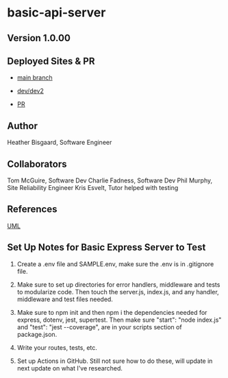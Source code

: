 # basic-api-server

## Version 1.0.00

## Deployed Sites & PR

- [main branch](https://hbis-basic-api-server-prod.herokuapp.com/)

- [dev/dev2](https://hbis-basic-api-server-dev.herokuapp.com/)

- [PR](https://github.com/vbchomp/basic-api-server/pull/1)

## Author

Heather Bisgaard, Software Engineer

## Collaborators

Tom McGuire, Software Dev
Charlie Fadness, Software Dev
Phil Murphy, Site Reliability Engineer
Kris Esvelt, Tutor helped with testing

## References

[UML](./src/UML.png)

## Set Up Notes for Basic Express Server to Test

1. Create a .env file and SAMPLE.env, make sure the .env is in .gitignore file.

2. Make sure to set up directories for error handlers, middleware and tests to modularize code. Then touch the server.js, index.js, and any handler, middleware and test files needed.

3. Make sure to npm init and then npm i the dependencies needed for express, dotenv, jest, supertest. Then make sure "start": "node index.js" and "test": "jest --coverage", are in your scripts section of package.json.

4. Write your routes, tests, etc.

5. Set up Actions in GitHub. Still not sure how to do these, will update in next update on what I've researched.
